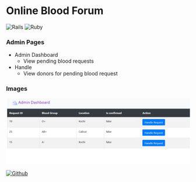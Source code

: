 # Online Blood Forum 

![Rails](https://img.shields.io/badge/rails-%23CC0000.svg?style=for-the-badge&logo=ruby-on-rails&logoColor=white)
![Ruby](https://img.shields.io/badge/ruby-%23CC342D.svg?style=for-the-badge&logo=ruby&logoColor=white)

### Admin Pages
- Admin Dashboard
    - View pending blood requests
- Handle
    - View donors for pending blood request
    
### Images
![Admin dashboard](./readme_images/readme_admin_dashboard.jpg)

[![Github](https://img.shields.io/badge/GitHub-100000?style=for-the-badge&logo=github&logoColor=white)](https://github.com/yug-am/)